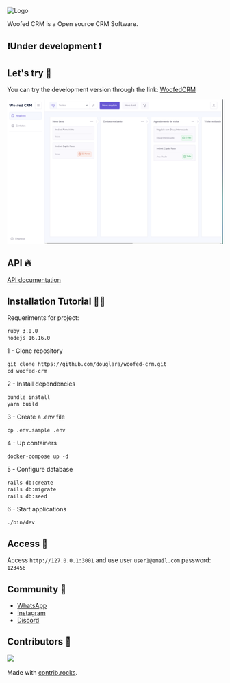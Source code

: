
![Logo](.github/logo.png)


Woofed CRM is a Open source CRM Software. 

## ❗Under development ❗

## Let's try 🌟

You can try the development version through the link: [WoofedCRM](https://woofedcrm.com)

![Layout](.github/layout.png)

## API 🔥

[API documentation](https://www.postman.com/dark-shuttle-5185/workspace/woofed-crm-api/collection/905262-e0bb0d71-a634-4fa2-8b03-4ae4c6dde690)
## Installation Tutorial 🧑‍💻

Requeriments for project:
```
ruby 3.0.0
nodejs 16.16.0
```

1 - Clone repository
```
git clone https://github.com/douglara/woofed-crm.git
cd woofed-crm
```

2 - Install dependencies
```
bundle install
yarn build
```

3 - Create a .env file
```
cp .env.sample .env
```

4 - Up containers
```
docker-compose up -d
```

5 - Configure database
```
rails db:create
rails db:migrate
rails db:seed
```

6 - Start applications
```
./bin/dev
```
## Access 👀

Access `http://127.0.0.1:3001` and use user `user1@email.com` password: `123456`

## Community 🔔

+ [WhatsApp](https://chat.whatsapp.com/BFCtnmHgNtJHnIBFBgqud7)
+ [Instagram](https://www.instagram.com/woofedcrm/)
+ [Discord](https://discord.gg/MQPNNCC6aq)

## Contributors 💪

<a href="https://github.com/douglara/woofed-crm/graphs/contributors">
  <img src="https://contrib.rocks/image?repo=douglara/woofed-crm" />
</a>

Made with [contrib.rocks](https://contrib.rocks).

